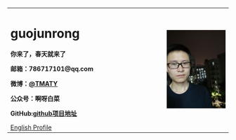 <table border="0">
  <tr>
    <td width="60%">
      <h1>guojunrong</h1>
      <p><b>    你来了，春天就来了</b></p>
      <p><b>邮箱：786717101@qq.com</b></p>
      <p><b>微博：<a href="https://weibo.com/p/1005056150352504">@TMATY</a></b></p>
      <p><b>公众号：啊呀白菜</b></p>
      <p><b>GitHub:<a href="https://github.com/guojunrong/guojunrong.github.io">github项目地址</a></b></p>
      <a href="/index-en.html">English Profile</a>
    </td>
    <td width="25%">
      <img src="/IMG20180502193525.jpg" width="100%">
    </td>
  </tr>
</table>
